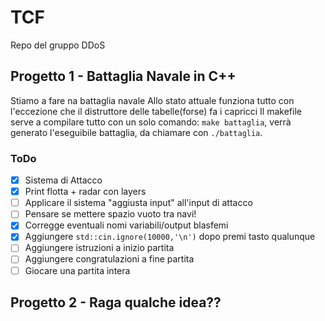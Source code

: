 # TCF
Repo del gruppo DDoS 
## Progetto 1 - Battaglia Navale in C++
Stiamo a fare na battaglia navale
Allo stato attuale funziona tutto con l'eccezione che il distruttore delle tabelle(forse) fa i
capricci
Il makefile serve a compilare tutto con un solo comando: `make battaglia`, verrà generato
l'eseguibile battaglia, da chiamare con `./battaglia`.
### ToDo
- [x] Sistema di Attacco
- [x] Print flotta + radar con layers
- [ ] Applicare il sistema "aggiusta input" all'input di attacco
- [ ] Pensare se mettere spazio vuoto tra navi!
- [x] Corregge eventuali nomi variabili/output blasfemi
- [x] Aggiungere `std::cin.ignore(10000,'\n')` dopo premi tasto qualunque
- [ ] Aggiungere istruzioni a inizio partita
- [ ] Aggiungere congratulazioni a fine partita
- [ ] Giocare una partita intera
## Progetto 2 - Raga qualche idea??


